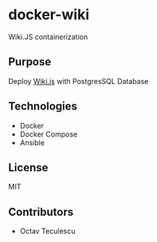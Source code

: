 # docker-wiki
Wiki.JS containerization

## Purpose

Deploy [Wiki.js](https://github.com/Requarks/wiki) with PostgresSQL Database

## Technologies
- Docker
- Docker Compose
- Ansible

## License
MIT

## Contributors
- Octav Teculescu

